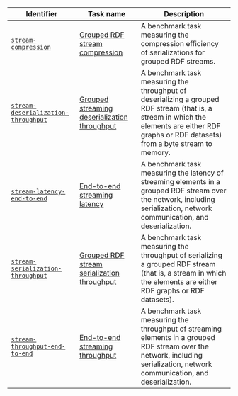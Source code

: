 Identifier | Task name | Description
--- | --- | ---
[`stream-compression`](https://w3id.org/riverbench/v/dev/tasks/stream-compression) | [Grouped RDF stream compression](https://w3id.org/riverbench/v/dev/tasks/stream-compression) | A benchmark task measuring the compression efficiency of serializations for grouped RDF streams. 
[`stream-deserialization-throughput`](https://w3id.org/riverbench/v/dev/tasks/stream-deserialization-throughput) | [Grouped streaming deserialization throughput](https://w3id.org/riverbench/v/dev/tasks/stream-deserialization-throughput) | A benchmark task measuring the throughput of deserializing a grouped RDF stream (that is, a stream in which the elements are either RDF graphs or RDF datasets) from a byte stream to memory. 
[`stream-latency-end-to-end`](https://w3id.org/riverbench/v/dev/tasks/stream-latency-end-to-end) | [End-to-end streaming latency](https://w3id.org/riverbench/v/dev/tasks/stream-latency-end-to-end) | A benchmark task measuring the latency of streaming elements in a grouped RDF stream over the network, including serialization, network communication, and deserialization. 
[`stream-serialization-throughput`](https://w3id.org/riverbench/v/dev/tasks/stream-serialization-throughput) | [Grouped RDF stream serialization throughput](https://w3id.org/riverbench/v/dev/tasks/stream-serialization-throughput) | A benchmark task measuring the throughput of serializing a grouped RDF stream (that is, a stream in which the elements are either RDF graphs or RDF datasets). 
[`stream-throughput-end-to-end`](https://w3id.org/riverbench/v/dev/tasks/stream-throughput-end-to-end) | [End-to-end streaming throughput](https://w3id.org/riverbench/v/dev/tasks/stream-throughput-end-to-end) | A benchmark task measuring the throughput of streaming elements in a grouped RDF stream over the network, including serialization, network communication, and deserialization. 
